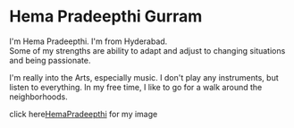 # Hema Pradeepthi Gurram
I'm Hema Pradeepthi. I'm from Hyderabad.<br> Some of my strengths are ability to adapt and adjust to changing situations and being passionate.

I'm really into the Arts, especially music. I don't play any instruments, but listen to everything. In my free time, I like to go for a walk around the neighborhoods.

click here[HemaPradeepthi](HemaImage.jpg) for my image

